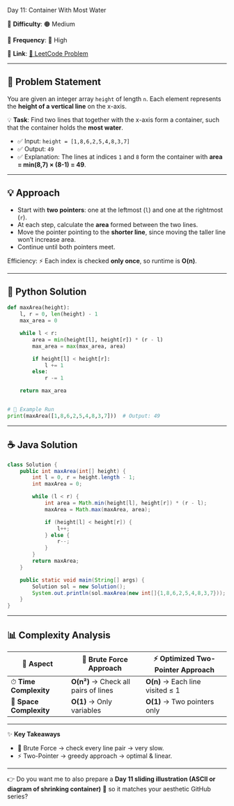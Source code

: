 Day 11: Container With Most Water

📌 **Difficulty**: 🟠 Medium

📌 **Frequency**: 🔄 High

📌 **Link**: [🔗 LeetCode Problem](https://leetcode.com/problems/container-with-most-water/)

---

## 📝 Problem Statement

You are given an integer array `height` of length `n`.
Each element represents the **height of a vertical line** on the x-axis.

💡 **Task**: Find two lines that together with the x-axis form a container, such that the container holds the **most water**.

* ✅ Input: `height = [1,8,6,2,5,4,8,3,7]`
* ✅ Output: `49`
* ✅ Explanation: The lines at indices `1` and `8` form the container with **area = min(8,7) × (8-1) = 49**.

---

## 💡 Approach

* Start with **two pointers**: one at the leftmost (`l`) and one at the rightmost (`r`).
* At each step, calculate the **area** formed between the two lines.
* Move the pointer pointing to the **shorter line**, since moving the taller line won’t increase area.
* Continue until both pointers meet.

Efficiency:
⚡ Each index is checked **only once**, so runtime is **O(n)**.

---

## 🐍 Python Solution

```python
def maxArea(height):
    l, r = 0, len(height) - 1
    max_area = 0

    while l < r:
        area = min(height[l], height[r]) * (r - l)
        max_area = max(max_area, area)

        if height[l] < height[r]:
            l += 1
        else:
            r -= 1

    return max_area


# 🚀 Example Run
print(maxArea([1,8,6,2,5,4,8,3,7]))  # Output: 49
```

---

## ☕ Java Solution

```java
class Solution {
    public int maxArea(int[] height) {
        int l = 0, r = height.length - 1;
        int maxArea = 0;

        while (l < r) {
            int area = Math.min(height[l], height[r]) * (r - l);
            maxArea = Math.max(maxArea, area);

            if (height[l] < height[r]) {
                l++;
            } else {
                r--;
            }
        }
        return maxArea;
    }

    public static void main(String[] args) {
        Solution sol = new Solution();
        System.out.println(sol.maxArea(new int[]{1,8,6,2,5,4,8,3,7})); // 49
    }
}
```

---

## 📊 Complexity Analysis

| 🔎 Aspect               | 🐌 Brute Force Approach              | ⚡ Optimized Two-Pointer Approach |
| ----------------------- | ------------------------------------ | -------------------------------- |
| ⏱ **Time Complexity**   | **O(n²)** → Check all pairs of lines | **O(n)** → Each line visited ≤ 1 |
| 💾 **Space Complexity** | **O(1)** → Only variables            | **O(1)** → Two pointers only     |

---

✨ **Key Takeaways**

* 🐢 Brute Force → check every line pair → very slow.
* ⚡ Two-Pointer → greedy approach → optimal & linear.

---

👉 Do you want me to also prepare a **Day 11 sliding illustration (ASCII or diagram of shrinking container)** 🎨 so it matches your aesthetic GitHub series?

